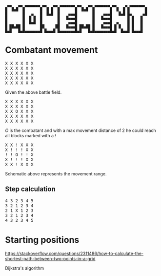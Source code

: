 ```
 ▄▄   ▄▄ ▄▄▄▄▄▄▄ ▄▄   ▄▄ ▄▄▄▄▄▄▄ ▄▄   ▄▄ ▄▄▄▄▄▄▄ ▄▄    ▄ ▄▄▄▄▄▄▄ 
█  █▄█  █       █  █ █  █       █  █▄█  █       █  █  █ █       █
█       █   ▄   █  █▄█  █    ▄▄▄█       █    ▄▄▄█   █▄█ █▄     ▄█
█       █  █ █  █       █   █▄▄▄█       █   █▄▄▄█       █ █   █  
█       █  █▄█  █       █    ▄▄▄█       █    ▄▄▄█  ▄    █ █   █  
█ ██▄██ █       ██     ██   █▄▄▄█ ██▄██ █   █▄▄▄█ █ █   █ █   █  
█▄█   █▄█▄▄▄▄▄▄▄█ █▄▄▄█ █▄▄▄▄▄▄▄█▄█   █▄█▄▄▄▄▄▄▄█▄█  █▄▄█ █▄▄▄█  

```

# Combatant movement

<pre>
X X X X X X
X X X X X X
X X X X X X
X X X X X X
X X X X X X
</pre>

Given the above battle field. 

<pre>
X X X X X X
X X X X X X
X X O X X X
X X X X X X
X X X X X X
</pre>

_O_ is the combatant and with a max movement distance of 2 he could reach all blocks marked with a _!_

<pre>
X X ! X X X
X ! ! ! X X
! ! O ! ! X
X ! ! ! X X
X X ! X X X
</pre>

Schematic above represents the movement range. 

## Step calculation

<pre>
4 3 2 3 4 5
3 2 1 2 3 4
2 1 X 1 2 3
3 2 1 2 3 4
4 3 2 3 4 5
</pre>

# Starting positions




https://stackoverflow.com/questions/2311486/how-to-calculate-the-shortest-path-between-two-points-in-a-grid

Dijkstra's algorithm